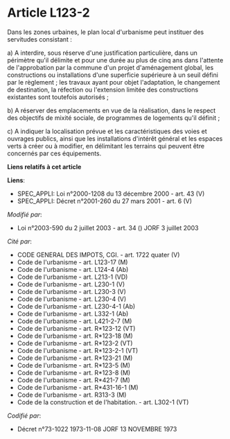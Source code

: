 # Article L123-2

Dans les zones urbaines, le plan local d'urbanisme peut instituer des servitudes consistant :

a) A interdire, sous réserve d'une justification particulière, dans un périmètre qu'il délimite et pour une durée au plus de
cinq ans dans l'attente de l'approbation par la commune d'un projet d'aménagement global, les constructions ou installations
d'une superficie supérieure à un seuil défini par le règlement ; les travaux ayant pour objet l'adaptation, le changement de
destination, la réfection ou l'extension limitée des constructions existantes sont toutefois autorisés ;

b) A réserver des emplacements en vue de la réalisation, dans le respect des objectifs de mixité sociale, de programmes de
logements qu'il définit ;

c) A indiquer la localisation prévue et les caractéristiques des voies et ouvrages publics, ainsi que les installations
d'intérêt général et les espaces verts à créer ou à modifier, en délimitant les terrains qui peuvent être concernés par ces
équipements.

**Liens relatifs à cet article**

**Liens**:

  - SPEC_APPLI: Loi n°2000-1208 du 13 décembre 2000 - art. 43 (V)
  - SPEC_APPLI: Décret n°2001-260 du 27 mars 2001 - art. 6 (V)

_Modifié par_:

  - Loi n°2003-590 du 2 juillet 2003 - art. 34 () JORF 3 juillet 2003

_Cité par_:

  - CODE GENERAL DES IMPOTS, CGI. - art. 1722 quater (V)
  - Code de l'urbanisme - art. L123-17 (M)
  - Code de l'urbanisme - art. L124-4 (Ab)
  - Code de l'urbanisme - art. L213-1 (VD)
  - Code de l'urbanisme - art. L230-1 (V)
  - Code de l'urbanisme - art. L230-3 (V)
  - Code de l'urbanisme - art. L230-4 (V)
  - Code de l'urbanisme - art. L230-4-1 (Ab)
  - Code de l'urbanisme - art. L332-1 (Ab)
  - Code de l'urbanisme - art. L421-2-7 (M)
  - Code de l'urbanisme - art. R*123-12 (VT)
  - Code de l'urbanisme - art. R*123-18 (M)
  - Code de l'urbanisme - art. R*123-2 (VT)
  - Code de l'urbanisme - art. R*123-2-1 (VT)
  - Code de l'urbanisme - art. R*123-21 (M)
  - Code de l'urbanisme - art. R*123-5 (M)
  - Code de l'urbanisme - art. R*123-8 (M)
  - Code de l'urbanisme - art. R*421-7 (M)
  - Code de l'urbanisme - art. R*431-16-1 (M)
  - Code de l'urbanisme - art. R313-3 (M)
  - Code de la construction et de l'habitation. - art. L302-1 (VT)

_Codifié par_:

  - Décret n°73-1022 1973-11-08 JORF 13 NOVEMBRE 1973

